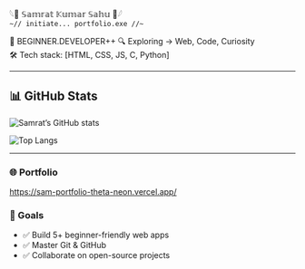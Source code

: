 𓆩👾 𝕊𝕒𝕞𝕣𝕒𝕥 𝕂𝕦𝕞𝕒𝕣 𝕊𝕒𝕙𝕦 👾𓆪  
`~// initiate... portfolio.exe //~`

🧬 BEGINNER.DEVELOPER++
🔍 Exploring → Web, Code, Curiosity  
🛠️ Tech stack: [HTML, CSS, JS, C, Python]





---

## 📊 GitHub Stats

<!-- GitHub Stats Card -->
![Samrat’s GitHub stats](https://github-readme-stats.vercel.app/api?username=CRASHs4aint&show_icons=true&hide_rank=false&include_all_commits=true)

<!-- Top Languages Card -->
![Top Langs](https://github-readme-stats.vercel.app/api/top-langs/?username=CRASHs4aint&layout=compact&hide_progress=false)

---

### 🌐 Portfolio
https://sam-portfolio-theta-neon.vercel.app/

### 🎯 Goals
- ✅ Build 5+ beginner-friendly web apps
- ✅ Master Git & GitHub
- ✅ Collaborate on open-source projects
